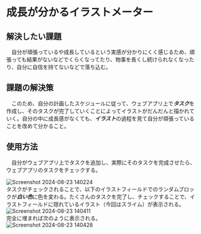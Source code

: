  # 成長が分かるイラストメーター
 ## 解決したい課題
　自分が頑張っているや成長しているという実感が分かりにくく感じるため、頑張っても結果がないなどでくらくなってたり、物事を長くし続けられなくなったり、自分に自信を持てないなどで落ち込む。
 ## 課題の解決策
　このため、自分の計画したスケジュールに従って、ウェブアプリ上で***タスク***を作成し、そのタスクが完了していくことによってイラストがだんだんと描かれていく。自分の中に成長感がなくても、***イラスト***の過程を見て自分が頑張っていることを改めて分かること。
## 使用方法
　自分がウェブアプリ上でタスクを追加し、実際にそのタスクを完成させたら、ウェブアプリのタスクをチェックする。<br>

 ![Screenshot 2024-08-23 140224](https://github.com/user-attachments/assets/1e798644-5ba9-4538-99f5-6b64ea47a79a) <br>
 タスクがチェックされることで、以下のイラストフィールドでのランダムブロックが***白い色***に色を変わる。たくさんのタスクを完了し、チェックすることで、イラストフィールドに隠れているイラスト（今回はスライム）が表示される。<br>
![Screenshot 2024-08-23 140411](https://github.com/user-attachments/assets/5491d173-dd72-46f7-ab56-b76240ec0a62) <br>
完全に埋まれば次のように表示される。<br>
![Screenshot 2024-08-23 140428](https://github.com/user-attachments/assets/1f9b28f9-5571-48fc-b338-14ddfbfb2c24) 
